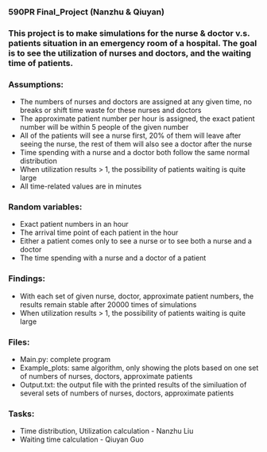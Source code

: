 ### 590PR Final_Project (Nanzhu & Qiuyan)

### This project is to make simulations for the nurse & doctor v.s. patients situation in an emergency room of a hospital. The goal is to see the utilization of nurses and doctors, and the waiting time of patients.

### Assumptions:
- The numbers of nurses and doctors are assigned at any given time, no breaks or shift time waste for these nurses and doctors
- The approximate patient number per hour is assigned, the exact patient number will be within 5 people of the given number
- All of the patients will see a nurse first, 20% of them will leave after seeing the nurse, the rest of them will also see a doctor after the nurse
- Time spending with a nurse and a doctor both follow the same normal distribution
- When utilization results > 1, the possibility of patients waiting is quite large
- All time-related values are in minutes

### Random variables:
- Exact patient numbers in an hour
- The arrival time point of each patient in the hour
- Either a patient comes only to see a nurse or to see both a nurse and a doctor
- The time spending with a nurse and a doctor of a patient

### Findings:
- With each set of given nurse, doctor, approximate patient numbers, the results remain stable after 20000 times of simulations
- When utilization results > 1, the possibility of patients waiting is quite large

### Files:
- Main.py: complete program
- Example_plots: same algorithm, only showing the plots based on one set of numbers of nurses, doctors, approximate patients
- Output.txt: the output file with the printed results of the similuation of several sets of numbers of nurses, doctors, approximate patients

### Tasks:
- Time distribution, Utilization calculation - Nanzhu Liu
- Waiting time calculation - Qiuyan Guo
